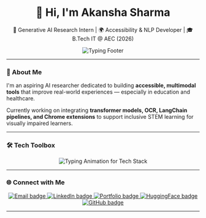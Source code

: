 <h1 align="center">👋 Hi, I'm Akansha Sharma</h1>

<p align="center">
  🧠 Generative AI Research Intern | 🌍 Accessibility & NLP Developer | 🎓 B.Tech IT @ AEC (2026)
</p>

<p align="center">
  <img src="https://readme-typing-svg.herokuapp.com?font=Fira+Code&size=18&pause=1000&color=0AFFEF&center=true&vCenter=true&width=435&lines=Building+Empathetic+AI+for+Everyone;Driven+by+Accessibility+and+Impact" alt="Typing Footer" />
</p>

---

### 💬 About Me

I'm an aspiring AI researcher dedicated to building **accessible, multimodal tools** that improve real-world experiences — especially in education and healthcare.

Currently working on integrating **transformer models, OCR, LangChain pipelines, and Chrome extensions** to support inclusive STEM learning for visually impaired learners.

---

### 🛠️ Tech Toolbox

<p align="center">
  <img src="https://readme-typing-svg.herokuapp.com?font=Fira+Code&weight=500&size=18&pause=1000&color=00FFD9&vCenter=true&multiline=true&width=750&lines=Languages:+Python,+LaTeX,+JavaScript,+SQL;Frameworks:+PyTorch,+TensorFlow,+HuggingFace,+Keras;Web:+React,+Streamlit,+FastAPI,+Django,+Chrome+Extensions;Databases:+SQLite,+PostgreSQL,+Qdrant;Domains:+LLMs,+OCR,+NLP,+Accessibility,+Multimodal+AI" alt="Typing Animation for Tech Stack" />
</p>

---

### 🌐 Connect with Me

<p align="center">
  <a href="mailto:akansha.sharma2k@gmail.com">
    <img src="https://img.shields.io/badge/Email-akansha.sharma2k%40gmail.com-orange?style=for-the-badge&logo=gmail" alt="Email badge" />
  </a>
  
  <a href="https://www.linkedin.com/in/akansha-sharma-285994251/">
    <img src="https://img.shields.io/badge/LinkedIn-akansha--sharma--ai-blue?style=for-the-badge&logo=linkedin" alt="LinkedIn badge" />
  </a>
  
  <a href="https://app--akansha-portfolio-assistant-c6c54332.base44.app/">
    <img src="https://img.shields.io/badge/Portfolio-akansha--portfolio--assistant-lightgrey?style=for-the-badge&logo=githubpages" alt="Portfolio badge" />
  </a>
  
  <a href="https://huggingface.co/akansha2k2">
    <img src="https://img.shields.io/badge/HuggingFace-akansha2k2-yellow?style=for-the-badge&logo=huggingface" alt="HuggingFace badge" />
  </a>

  <a href="https://github.com/aka-sa">
    <img src="https://img.shields.io/badge/GitHub-aka--sa-black?style=for-the-badge&logo=github" alt="GitHub badge" />
  </a>
</p>

---
